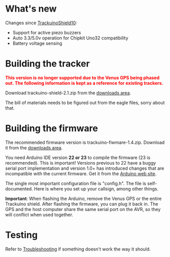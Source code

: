 # What's new #

Changes since [TrackuinoShield10](TrackuinoShield10.md):

  * Support for active piezo buzzers
  * Auto 3.3/5.0v operation for Chipkit Uno32 compatibility
  * Battery voltage sensing

# Building the tracker #

<font color='red'><b>This version is no longer supported due to the Venus GPS being phased out. The following information is kept as a reference for existing trackers.</b></font>

Download trackuino-shield-2.1.zip from the [downloads area](http://code.google.com/p/trackuino/downloads/list).

The bill of materials needs to be figured out from the eagle files, sorry about that.

# Building the firmware #

The recommended firmware version is trackuino-fiwmare-1.4.zip. Download it from the [downloads area](http://code.google.com/p/trackuino/downloads/list).

You need Arduino IDE version **22 or 23** to compile the firmware (23 is recommended). This is important! Versions previous to 22 have a buggy serial port implementation and version 1.0+ has introduced changes that are incompatible with the current firmware. Get it from the [Arduino web site](http://arduino.cc/).

The single most important configuration file is "config.h". The file is self-documented. Here is where you set up your callsign, among other things.

**Important**: When flashing the Arduino, remove the Venus GPS or the entire Trackuino shield. After flashing the firmware, you can plug it back in. The GPS and the host computer share the same serial port on the AVR, so they will conflict when used together.

# Testing #

Refer to [Troubleshooting](Troubleshooting.md) if something doesn't work the way it should.